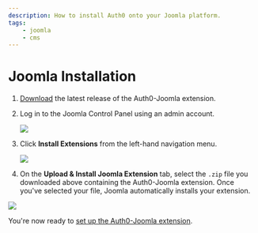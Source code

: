 ```yaml
---
description: How to install Auth0 onto your Joomla platform.
tags:
    - joomla
    - cms
---
```


# Joomla Installation

1. [Download](https://github.com/auth0/auth0-joomla/releases) the latest release of the Auth0-Joomla extension.

2. Log in to the Joomla Control Panel using an admin account. 

    ![](/media/articles/cms/joomla/installation/joomla1.png)

3. Click **Install Extensions** from the left-hand navigation menu.

    ![](/media/articles/cms/joomla/installation/joomla2.png)

4. On the **Upload & Install Joomla Extension** tab, select the `.zip` file you downloaded above containing the Auth0-Joomla extension. Once you've selected your file, Joomla automatically installs your extension.

![](/media/articles/cms/joomla/installation/joomla3.png)

You're now ready to [set up the Auth0-Joomla extension](/cms/joomla/configuration).
